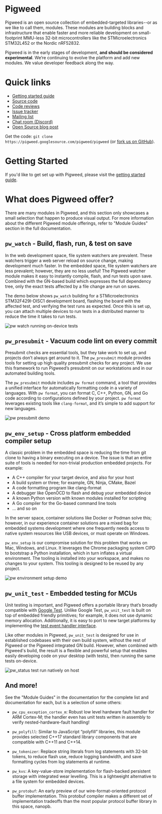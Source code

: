 # Pigweed

Pigweed is an open source collection of embedded-targeted libraries--or as we
like to call them, modules. These modules are building blocks and infrastructure
that enable faster and more reliable development on small-footprint MMU-less
32-bit microcontrollers like the STMicroelectronics STM32L452 or the Nordic
nRF52832.

Pigweed is in the early stages of development, **and should be considered
experimental**. We’re continuing to evolve the platform and add new modules. We
value developer feedback along the way.

# Quick links

 - [Getting started guide](docs/getting_started.md)
 - [Source code](https://pigweed.googlesource.com/pigweed/pigweed/+/refs/heads/master)
 - [Code reviews](https://pigweed-review.googlesource.com/)
 - [Issue tracker](https://bugs.pigweed.dev/)
 - [Mailing list](https://groups.google.com/forum/#!forum/pigweed)
 - [Chat room (Discord)](https://discord.gg/M9NSeTA)
 - [Open Source blog post](https://opensource.googleblog.com/2020/03/pigweed-collection-of-embedded-libraries.html)

Get the code: `git clone https://pigweed.googlesource.com/pigweed/pigweed` (or
[fork us on GitHub](https://github.com/google/pigweed)).

# Getting Started

If you'd like to get set up with Pigweed, please visit the
[getting started guide](docs/getting_started.md).

# What does Pigweed offer?

There are many modules in Pigweed, and this section only showcases a small
selection that happen to produce visual output. For more information about the
different Pigweed module offerings, refer to "Module Guides" section in the full
documentation.

## `pw_watch` - Build, flash, run, & test on save

In the web development space, file system watchers are prevalent. These watchers
trigger a web server reload on source change, making development much faster. In
the embedded space, file system watchers are less prevalent; however, they are
no less useful! The Pigweed watcher module makes it easy to instantly compile,
flash, and run tests upon save. Combined with the GN-based build which expresses
the full dependency tree, only the exact tests affected by a file change are run
on saves.

The demo below shows `pw_watch` building for a STMicroelectronics
STM32F429I-DISC1 development board, flashing the board with the affected test,
and verifying the test runs as expected. Once this is set up, you can attach
multiple devices to run tests in a distributed manner to reduce the time it
takes to run tests.

![pw watch running on-device tests](docs/images/pw_watch_on_device_demo.gif)

## `pw_presubmit` - Vacuum code lint on every commit

Presubmit checks are essential tools, but they take work to set up, and projects
don’t always get around to it. The `pw_presubmit` module provides tools for
setting up high quality presubmit checks for any project. We use this framework
to run Pigweed’s presubmit on our workstations and in our automated building
tools.

The `pw_presubmit` module includes `pw format` command, a tool that provides a
unified interface for automatically formatting code in a variety of languages.
With `pw format`, you can format C, C++, Python, GN, and Go code according to
configurations defined by your project. `pw format` leverages existing tools
like `clang-format`, and it’s simple to add support for new languages.

![pw presubmit demo](pw_presubmit/docs/pw_presubmit_demo.gif)

## `pw_env_setup` - Cross platform embedded compiler setup

A classic problem in the embedded space is reducing the time from git clone to
having a binary executing on a device. The issue is that an entire suite of
tools is needed for non-trivial production embedded projects. For example:

 - A C++ compiler for your target device, and also for your host
 - A build system or three; for example, GN, Ninja, CMake, Bazel
 - A code formatting program like clang-format
 - A debugger like OpenOCD to flash and debug your embedded device
 - A known Python version with known modules installed for scripting
 - A Go compiler for the Go-based command line tools
 - ... and so on

In the server space, container solutions like Docker or Podman solve this;
however, in our experience container solutions are a mixed bag for embedded
systems development where one frequently needs access to native system resources
like USB devices, or must operate on Windows.

`pw_env_setup` is our compromise solution for this problem that works on Mac,
Windows, and Linux. It leverages the Chrome packaging system CIPD to bootstrap a
Python installation, which in turn inflates a virtual environment. The tooling
is installed into your workspace, and makes no changes to your system. This
tooling is designed to be reused by any project.

![pw environment setup demo](docs/images/pw_env_setup_demo.gif)

## `pw_unit_test` - Embedded testing for MCUs

Unit testing is important, and Pigweed offers a portable library that’s broadly
compatible with [Google Test](https://github.com/google/googletest). Unlike
Google Test, `pw_unit_test` is built on top of embedded friendly primitives; for
example, it does not use dynamic memory allocation. Additionally, it is easy to
port to new target platforms by implementing the
[test event handler interface](https://pigweed.googlesource.com/pigweed/pigweed/+/refs/heads/master/pw_unit_test/public/pw_unit_test/event_handler.h).

Like other modules in Pigweed, `pw_unit_test` is designed for use in
established codebases with their own build system, without the rest of Pigweed
or the Pigweed integrated GN build. However, when combined with Pigweed's
build, the result is a flexible and powerful setup that enables easily
developing code on your desktop (with tests), then running the same tests
on-device.

![pw_status test run natively on host](docs/images/pw_status_test.png)

## And more!

See the "Module Guides" in the documentation for the complete list and
documentation for each, but is a selection of some others:

 - `pw_cpu_exception_cortex_m`: Robust low level hardware fault handler for ARM
   Cortex-M; the handler even has unit tests written in assembly to verify
   nested-hardware-fault handling!

 - `pw_polyfill`: Similar to JavaScript “polyfill” libraries, this module
   provides selected C++17 standard library components that are compatible with
   C++11 and C++14.

 - `pw_tokenizer`: Replace string literals from log statements with 32-bit
   tokens, to reduce flash use, reduce logging bandwidth, and save formatting
   cycles from log statements at runtime.

 - `pw_kvs`: A key-value-store implementation for flash-backed persistent
   storage with integrated wear levelling. This is a lightweight alternative to
   a file system for embedded devices.

 - `pw_protobuf`: An early preview of our wire-format-oriented protocol buffer
   implementation. This protobuf compiler makes a different set of
   implementation tradeoffs than the most popular protocol buffer library in
   this space, nanopb.
